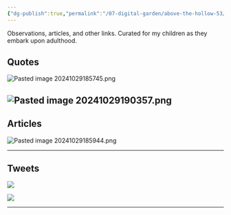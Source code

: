 ```yaml
---
{"dg-publish":true,"permalink":"/07-digital-garden/above-the-hollow-53/","tags":["ath"],"updated":"2025-04-05T17:06:37.783-07:00"}
---
```


Observations, articles, and other links. Curated for my children as they embark upon adulthood.

## Quotes

![Pasted image 20241029185745.png](/img/user/06%20Utilities/Attachments/Pasted%20image%2020241029185745.png)

![Pasted image 20241029190357.png](/img/user/06%20Utilities/Attachments/Pasted%20image%2020241029190357.png)
---

## Articles

![Pasted image 20241029185944.png](/img/user/06%20Utilities/Attachments/Pasted%20image%2020241029185944.png)

---

## Tweets

![](https://x.com/Hesamation/status/1850220484283003002/?rw_tt_thread=False&__readwiseLocation=)

![ ](https://x.com/_alexbrogan/status/1734577814005829693)



---
